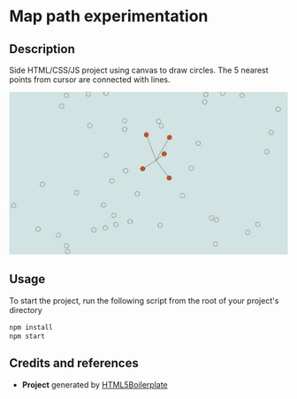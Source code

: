 # Map path experimentation

## Description

Side HTML/CSS/JS project using canvas to draw circles. The 5 nearest points from cursor are connected with lines.

![Circles connected to cursor with lines](doc/exp-nearest-points-illustration.jpg)

## Usage

To start the project, run the following script from the root of your project's directory

```
npm install
npm start
```

## Credits and references

- **Project** generated by [HTML5Boilerplate](https://html5boilerplate.com/)

